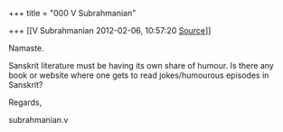 +++
title = "000 V Subrahmanian"

+++
[[V Subrahmanian	2012-02-06, 10:57:20 [Source](https://groups.google.com/g/bvparishat/c/bGxE4ZjKQYo)]]



Namaste.

  

Sanskrit literature must be having its own share of humour.  Is there any book or website where one gets to read jokes/humourous episodes in Sanskrit?

  

Regards,

subrahmanian.v 

